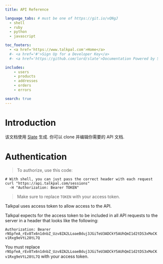 ```yaml
---
title: API Reference

language_tabs: # must be one of https://git.io/vQNgJ
  - shell
  - ruby
  - python
  - javascript

toc_footers:
  - <a href='https://www.talkpal.com'>Home</a>
  #- <a href='#'>Sign Up for a Developer Key</a>
  #- <a href='https://github.com/lord/slate'>Documentation Powered by Slate</a>

includes:
    - users
    - products
    - addresses
    - orders
    - errors

search: true
---
```


# Introduction

该文档使用 [Slate](https://github.com/Talkpal/slate) 生成. 你可以 clone 并编辑你需要的 API 文档.


# Authentication

> To authorize, use this code:

```shell
# With shell, you can just pass the correct header with each request
curl "https://api.talkpal.com/sessions"
  -H "Authorization: Bearer TOKEN"
```

> Make sure to replace `TOKEN` with your access token.

Talkpal uses access token to allow access to the API. 

Talkpal expects for the access token to be included in all API requests to the server in a header that looks like the following:

`Authorization: Bearer rNSpfeA_rEv8Tx6n1dnbZ_Uzv8ZA2LLoaeBduj3JGiTeU3ADCkY5AUhQmI1d2tDS3xMoCKv1Rxg9eVtL28tL7Q`

<aside class="notice">
You must replace <code>rNSpfeA_rEv8Tx6n1dnbZ_Uzv8ZA2LLoaeBduj3JGiTeU3ADCkY5AUhQmI1d2tDS3xMoCKv1Rxg9eVtL28tL7Q</code> with your access token.
</aside>

